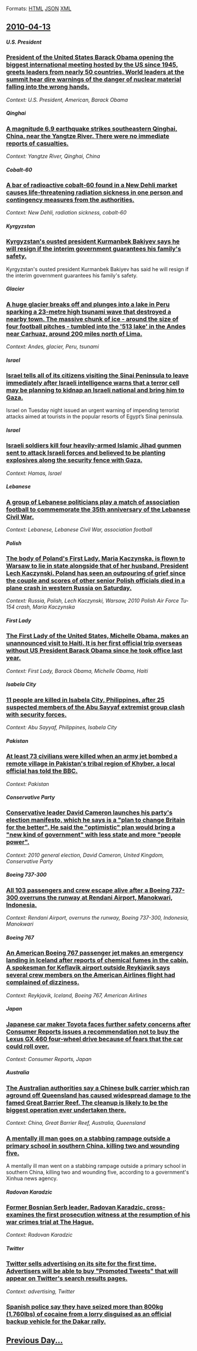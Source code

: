 
Formats: [HTML](2010/04/13/index.html)  [JSON](2010/04/13/index.json)  [XML](2010/04/13/index.xml)  

## [2010-04-13](/news/2010/04/13/index.md)

##### U.S. President
### [President of the United States Barack Obama opening the biggest international meeting hosted by the US since 1945, greets leaders from nearly 50 countries. World leaders at the summit hear dire warnings of the danger of nuclear material falling into the wrong hands. ](/news/2010/04/13/president-of-the-united-states-barack-obama-opening-the-biggest-international-meeting-hosted-by-the-us-since-1945-greets-leaders-from-nearl.md)
_Context: U.S. President, American, Barack Obama_

##### Qinghai
### [A magnitude 6.9 earthquake strikes southeastern Qinghai, China, near the Yangtze River. There were no immediate reports of casualties. ](/news/2010/04/13/a-magnitude-6-9-earthquake-strikes-southeastern-qinghai-china-near-the-yangtze-river-there-were-no-immediate-reports-of-casualties.md)
_Context: Yangtze River, Qinghai, China_

##### Cobalt-60
### [A bar of radioactive cobalt-60 found in a New Dehli market causes life-threatening radiation sickness in one person and contingency measures from the authorities. ](/news/2010/04/13/a-bar-of-radioactive-cobalt-60-found-in-a-new-dehli-market-causes-life-threatening-radiation-sickness-in-one-person-and-contingency-measures.md)
_Context: New Dehli, radiation sickness, cobalt-60_

##### Kyrgyzstan
### [Kyrgyzstan's ousted president Kurmanbek Bakiyev says he will resign if the interim government guarantees his family's safety. ](/news/2010/04/13/kyrgyzstan-s-ousted-president-kurmanbek-bakiyev-says-he-will-resign-if-the-interim-government-guarantees-his-family-s-safety.md)
Kyrgyzstan&#039;s ousted president Kurmanbek Bakiyev has said he will resign if the interim government guarantees his family&#039;s safety.

##### Glacier
### [A huge glacier breaks off and plunges into a lake in Peru sparking a 23-metre high tsunami wave that destroyed a nearby town. The massive chunk of ice - around the size of four football pitches - tumbled into the '513 lake' in the Andes near Carhuaz, around 200 miles north of Lima. ](/news/2010/04/13/a-huge-glacier-breaks-off-and-plunges-into-a-lake-in-peru-sparking-a-23-metre-high-tsunami-wave-that-destroyed-a-nearby-town-the-massive-ch.md)
_Context: Andes, glacier, Peru, tsunami_

##### Israel
### [Israel tells all of its citizens visiting the Sinai Peninsula to leave immediately after Israeli intelligence warns that a terror cell may be planning to kidnap an Israeli national and bring him to Gaza. ](/news/2010/04/13/israel-tells-all-of-its-citizens-visiting-the-sinai-peninsula-to-leave-immediately-after-israeli-intelligence-warns-that-a-terror-cell-may-b.md)
Israel on Tuesday night issued an urgent warning of impending terrorist attacks aimed at tourists in the popular resorts of Egypt&rsquo;s Sinai peninsula.

##### Israel
### [Israeli soldiers kill four heavily-armed Islamic Jihad gunmen sent to attack Israeli forces and believed to be planting explosives along the security fence with Gaza. ](/news/2010/04/13/israeli-soldiers-kill-four-heavily-armed-islamic-jihad-gunmen-sent-to-attack-israeli-forces-and-believed-to-be-planting-explosives-along-the.md)
_Context: Hamas, Israel_

##### Lebanese
### [A group of Lebanese politicians play a match of association football to commemorate the 35th anniversary of the Lebanese Civil War. ](/news/2010/04/13/a-group-of-lebanese-politicians-play-a-match-of-association-football-to-commemorate-the-35th-anniversary-of-the-lebanese-civil-war.md)
_Context: Lebanese, Lebanese Civil War, association football_

##### Polish
### [The body of Poland's First Lady, Maria Kaczynska, is flown to Warsaw to lie in state alongside that of her husband, President Lech Kaczynski. Poland has seen an outpouring of grief since the couple and scores of other senior Polish officials died in a plane crash in western Russia on Saturday. ](/news/2010/04/13/the-body-of-poland-s-first-lady-maria-kaczyaska-is-flown-to-warsaw-to-lie-in-state-alongside-that-of-her-husband-president-lech-kaczyas.md)
_Context: Russia, Polish, Lech Kaczynski, Warsaw, 2010 Polish Air Force Tu-154 crash, Maria Kaczynska_

##### First Lady
### [The First Lady of the United States, Michelle Obama, makes an unannounced visit to Haiti. It is her first official trip overseas without US President Barack Obama since he took office last year. ](/news/2010/04/13/the-first-lady-of-the-united-states-michelle-obama-makes-an-unannounced-visit-to-haiti-it-is-her-first-official-trip-overseas-without-us.md)
_Context: First Lady, Barack Obama, Michelle Obama, Haiti_

##### Isabela City
### [11 people are killed in Isabela City, Philippines, after 25 suspected members of the Abu Sayyaf extremist group clash with security forces. ](/news/2010/04/13/11-people-are-killed-in-isabela-city-philippines-after-25-suspected-members-of-the-abu-sayyaf-extremist-group-clash-with-security-forces.md)
_Context: Abu Sayyaf, Philippines, Isabela City_

##### Pakistan
### [At least 73 civilians were killed when an army jet bombed a remote village in Pakistan's tribal region of Khyber, a local official has told the BBC. ](/news/2010/04/13/at-least-73-civilians-were-killed-when-an-army-jet-bombed-a-remote-village-in-pakistan-s-tribal-region-of-khyber-a-local-official-has-told.md)
_Context: Pakistan_

##### Conservative Party
### [Conservative leader David Cameron launches his party's election manifesto, which he says is a "plan to change Britain for the better". He said the "optimistic" plan would bring a "new kind of government" with less state and more "people power". ](/news/2010/04/13/conservative-leader-david-cameron-launches-his-party-s-election-manifesto-which-he-says-is-a-plan-to-change-britain-for-the-better-he-sa.md)
_Context: 2010 general election, David Cameron, United Kingdom, Conservative Party_

##### Boeing 737-300
### [All 103 passengers and crew escape alive after a Boeing 737-300 overruns the runway at Rendani Airport, Manokwari, Indonesia. ](/news/2010/04/13/all-103-passengers-and-crew-escape-alive-after-a-boeing-737-300-overruns-the-runway-at-rendani-airport-manokwari-indonesia.md)
_Context: Rendani Airport, overruns the runway, Boeing 737-300, Indonesia, Manokwari_

##### Boeing 767
### [An American Boeing 767 passenger jet makes an emergency landing in Iceland after reports of chemical fumes in the cabin. A spokesman for Keflavik airport outside Reykjavik says several crew members on the American Airlines flight had complained of dizziness. ](/news/2010/04/13/an-american-boeing-767-passenger-jet-makes-an-emergency-landing-in-iceland-after-reports-of-chemical-fumes-in-the-cabin-a-spokesman-for-kef.md)
_Context: Reykjavik, Iceland, Boeing 767, American Airlines_

##### Japan
### [Japanese car maker Toyota faces further safety concerns after Consumer Reports issues a recommendation not to buy the Lexus GX 460 four-wheel drive because of fears that the car could roll over. ](/news/2010/04/13/japanese-car-maker-toyota-faces-further-safety-concerns-after-consumer-reports-issues-a-recommendation-not-to-buy-the-lexus-gx-460-four-whee.md)
_Context: Consumer Reports, Japan_

##### Australia
### [The Australian authorities say a Chinese bulk carrier which ran aground off Queensland has caused widespread damage to the famed Great Barrier Reef. The cleanup is likely to be the biggest operation ever undertaken there. ](/news/2010/04/13/the-australian-authorities-say-a-chinese-bulk-carrier-which-ran-aground-off-queensland-has-caused-widespread-damage-to-the-famed-great-barri.md)
_Context: China, Great Barrier Reef, Australia, Queensland_

##### 
### [A mentally ill man goes on a stabbing rampage outside a primary school in southern China, killing two and wounding five. ](/news/2010/04/13/a-mentally-ill-man-goes-on-a-stabbing-rampage-outside-a-primary-school-in-southern-china-killing-two-and-wounding-five.md)
A mentally ill man went on a stabbing rampage outside a primary school in southern China, killing two and wounding five, according to a government&#039;s Xinhua news agency.

##### Radovan Karadzic
### [Former Bosnian Serb leader, Radovan Karadzic, cross-examines the first prosecution witness at the resumption of his war crimes trial at The Hague. ](/news/2010/04/13/former-bosnian-serb-leader-radovan-karadzic-cross-examines-the-first-prosecution-witness-at-the-resumption-of-his-war-crimes-trial-at-the.md)
_Context: Radovan Karadzic_

##### Twitter
### [Twitter sells advertising on its site for the first time. Advertisers will be able to buy "Promoted Tweets" that will appear on Twitter's search results pages. ](/news/2010/04/13/twitter-sells-advertising-on-its-site-for-the-first-time-advertisers-will-be-able-to-buy-promoted-tweets-that-will-appear-on-twitter-s-se.md)
_Context: advertising, Twitter_

##### 
### [Spanish police say they have seized more than 800kg (1,760lbs) of cocaine from a lorry disguised as an official backup vehicle for the Dakar rally. ](/news/2010/04/13/spanish-police-say-they-have-seized-more-than-800kg-1-760lbs-of-cocaine-from-a-lorry-disguised-as-an-official-backup-vehicle-for-the-dakar.md)
## [Previous Day...](/news/2010/04/12/index.md)

